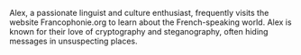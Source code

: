 Alex, a passionate linguist and culture enthusiast, frequently visits the website Francophonie.org to learn about the French-speaking world. Alex is known for their love of cryptography and steganography, often hiding messages in unsuspecting places.
